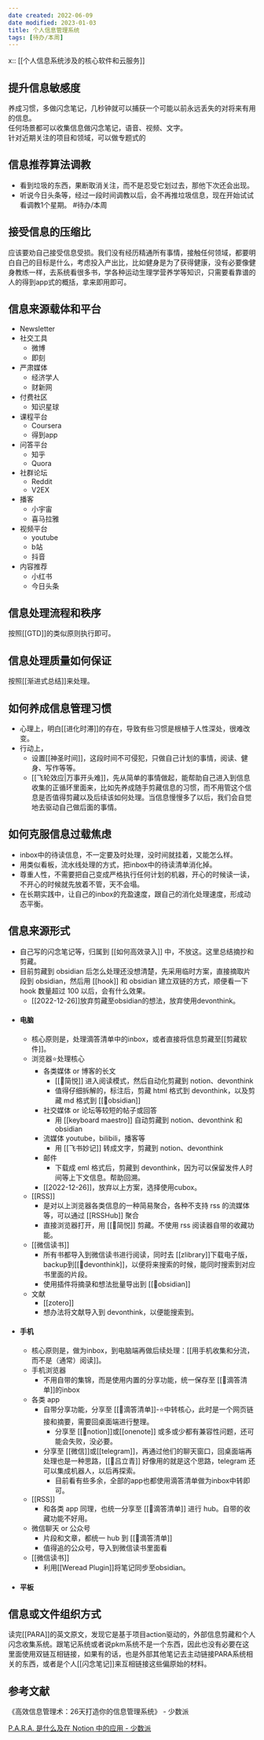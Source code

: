 ```yaml
---
date created: 2022-06-09
date modified: 2023-01-03
title: 个人信息管理系统
tags: [待办/本周]
---
```


x:: [[个人信息系统涉及的核心软件和云服务]]

## 提升信息敏感度

养成习惯，多做闪念笔记，几秒钟就可以捕获一个可能以前永远丢失的对将来有用的信息。  
任何场景都可以收集信息做闪念笔记，语音、视频、文字。  
针对近期关注的项目和领域，可以做专题式的

## 信息推荐算法调教

- 看到垃圾的东西，果断取消关注，而不是忍受它划过去，那他下次还会出现。
- 听说今日头条等，经过一段时间调教以后，会不再推垃圾信息，现在开始试试看调教1个星期。 #待办/本周

## 接受信息的压缩比

应该要劝自己接受信息受损。我们没有经历精通所有事情，接触任何领域，都要明白自己的目标是什么，考虑投入产出比，比如健身是为了获得健康，没有必要像健身教练一样，去系统看很多书，学各种运动生理学营养学等知识，只需要看靠谱的人的得到app式的概括，拿来即用即可。

## 信息来源载体和平台

- Newsletter
- 社交工具
	- 微博
	- 即刻
- 严肃媒体
	- 经济学人
	- 财新网
- 付费社区
	- 知识星球
- 课程平台
	- Coursera
	- 得到app
- 问答平台
	- 知乎
	- Quora
- 社群论坛
	- Reddit
	- V2EX
- 播客
	- 小宇宙
	- 喜马拉雅
- 视频平台
	- youtube
	- b站
	- 抖音
- 内容推荐
	- 小红书
	- 今日头条

## 信息处理流程和秩序

按照[[GTD]]的类似原则执行即可。

## 信息处理质量如何保证

按照[[渐进式总结]]来处理。

## 如何养成信息管理习惯

- 心理上，明白[[进化时滞]]的存在，导致有些习惯是根植于人性深处，很难改变。
- 行动上，
	- 设置[[神圣时间]]，这段时间不可侵犯，只做自己计划的事情，阅读、健身、写作等等。
	- [[飞轮效应|万事开头难]]，先从简单的事情做起，能帮助自己进入到信息收集的正循环里面来，比如先养成随手剪藏信息的习惯，而不用管这个信息是否值得剪藏以及后续该如何处理。当信息慢慢多了以后，我们会自觉地去驱动自己做后面的事情。
## 如何克服信息过载焦虑
- inbox中的待读信息，不一定要及时处理，没时间就挂着，又能怎么样。
- 用类似看板，流水线处理的方式，把inbox中的待读清单消化掉。
- 尊重人性，不需要把自己变成严格执行任何计划的机器，开心的时候读一读，不开心的时候就先放着不管，天不会塌。
- 在长期实践中，让自己的inbox的充盈速度，跟自己的消化处理速度，形成动态平衡。

## 信息来源形式

- 自己写的闪念笔记等，归属到 [[如何高效录入]] 中，不放这。这里总结摘抄和剪藏。
- 目前剪藏到 obsidian 后怎么处理还没想清楚，先采用临时方案，直接摘取片段到 obsidian，然后用 [[hook]] 和 obsidian 建立双链的方式，顺便看一下 hook 数量超过 100 以后，会有什么效果。
	- [[2022-12-26]]放弃剪藏至obsidian的想法，放弃使用devonthink。
- #### 电脑
	- 核心原则是，处理滴答清单中的inbox，或者直接将信息剪藏至[[剪藏软件]]。
	- 浏览器⭐️处理核心
		- 各类媒体 or 博客的长文
			- [[🤖简悦]] 进入阅读模式，然后自动化剪藏到 notion、devonthink
			- 值得仔细拆解的，标注后，剪藏 html 格式到 devonthink，以及剪藏 md 格式到 [[🤖obsidian]]
		- 社交媒体 or 论坛等较短的帖子或回答
			- 用 [[keyboard maestro]] 自动剪藏到 notion、devonthink 和 obsidian
		- 流媒体 youtube，bilibili，播客等
			- 用 [[飞书妙记]] 转成文字，剪藏到 notion、devonthink
		- 邮件
			- 下载成 eml 格式后，剪藏到 devonthink，因为可以保留发件人时间等上下文信息。帮助回溯。
		- [[2022-12-26]]，放弃以上方案，选择使用cubox。
	- [[RSS]]
		- 是对以上浏览器各类信息的一种简易聚合，各种不支持 rss 的流媒体等，可以通过 [[RSSHub]] 聚合
		- 直接浏览器打开，用 [[🤖简悦]] 剪藏。不使用 rss 阅读器自带的收藏功能。
	- [[微信读书]]
		- 所有书都导入到微信读书进行阅读，同时去 [[zlibrary]]下载电子版，backup到[[🤖devonthink]]，以便将来搜索的时候，能同时搜索到对应书里面的片段。
		- 使用插件将摘录和想法批量导出到 [[🤖obsidian]]
	- 文献
		- [[zotero]]
		- 想办法将文献导入到 devonthink，以便能搜索到。
- #### 手机
	- 核心原则是，做为inbox，到电脑端再做后续处理：[[用手机收集和分流，而不是（通常）阅读]]。
	- 手机浏览器
		- 不用自带的集锦，而是使用内置的分享功能，统一保存至 [[🤖滴答清单]]的inbox
	- 各类 app
		- 自带分享功能，分享至 [[🤖滴答清单]]-⭐️中转核心，此时是一个网页链接和摘要，需要回桌面端进行整理。
			- 分享至 [[🤖notion]]或[[onenote]] 或多或少都有兼容性问题，还可能会失败，没必要。
		- 分享至 [[微信]]或[[telegram]]，再通过他们的聊天窗口，回桌面端再处理也是一种思路，[[🧑吕立青]] 好像用的就是这个思路，telegram 还可以集成机器人，以后再探索。
			- 目前看有些多余，全部的app也都使用滴答清单做为inbox中转即可。
	- [[RSS]]
		- 和各类 app 同理，也统一分享至 [[🤖滴答清单]] 进行 hub。自带的收藏功能不好用。
	- 微信聊天 or 公众号
		- 片段和文章，都统一 hub 到 [[🤖滴答清单]]
		- 值得追的公众号，导入到微信读书里面看
	- [[微信读书]]
		- 利用[[Weread Plugin]]将笔记同步至obsidian。
- #### 平板

## 信息或文件组织方式

读完[[PARA]]的英文原文，发现它是基于项目action驱动的，外部信息剪藏和个人闪念收集系统。跟笔记系统或者说pkm系统不是一个东西，因此也没有必要在这里面使用双链互相链接，如果有的话，也是外部其他笔记去主动链接PARA系统相关的东西，或者是个人[[闪念笔记]]来互相链接这些偏原始的材料。

## 参考文献

《高效信息管理术：26天打造你的信息管理系统》 - 少数派

[P.A.R.A. 是什么及在 Notion 中的应用 - 少数派](https://sspai.com/post/61459)
